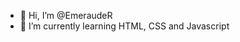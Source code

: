 - 👋 Hi, I’m @EmeraudeR
- 🌱 I’m currently learning HTML, CSS and Javascript

<!---
EmeraudeR/EmeraudeR is a ✨ special ✨ repository because its `README.md` (this file) appears on your GitHub profile.
You can click the Preview link to take a look at your changes.
--->
